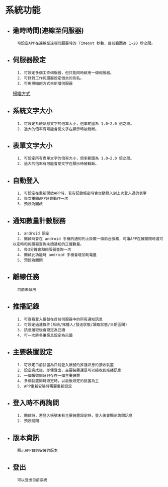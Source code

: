 # 系統功能

* ## 逾時時間(連線至伺服器)

        可設定APP在連線至遠端伺服器時的 Timeout 秒數，目前範圍為 1~20 秒之間。

* ## 伺服器設定

        1. 可設定多個工作伺服器，但只能同時啟用一個伺服器。
        2. 可針對工作伺服器設定個自的別名。
        3. 可用掃瞄的方式來新增伺服器
   [掃瞄方式](server_qrcode)

* ## 系統文字大小

        1. 可設定系統訊息文字的倍率大小，倍率範圍為 1.0~2.0 倍之間。
        2. 過大的倍率有可能會使文字在顯示時被截斷。

* ## 表單文字大小

        1. 可設定所有表單文字的倍率大小，倍率範圍為 1.0~2.0 倍之間。
        2. 過大的倍率有可能會使文字在顯示時被截斷。

* ## 自動登入

        1. 可設定在重新開啟APP時，若有記錄帳密時會自動登入到上次登入過的表單
        2. 每次重開APP時會動作一次
        3. 預設為開啟

* ## 通知數量計數服務

        1. android 限定
        2. 開啟時會在 android 手機的通知列上掛載一個前台服務，可讓APP在被關閉時還可以定時和伺服器查詢未讀通知的正確數量。
        3. 每3分鐘會和伺服器查詢一次
        4. 開啟此功能時 android 手機會增加耗電量
        5. 預設為關閉

* ## 離線任務

        目前未啟用

* ## 推播記錄

        1. 可查看登入帳號在目前伺服器中的所有通知訊息
        2. 可設定過濾條件(系統/推播人/發送狀態/讀取狀態/日期區間)
        3. 訊息讀取後會設定為已讀
        4. 可一次將多筆訊息設定為已讀

* ## 主要裝置設定

        1. 可設定目前裝置為目前登入帳號的推播訊息的接收裝置
        2. 設定完成後，即使登出，主要裝置還是可以接收到推播訊息
        3. 一個帳號同時只存在一個主要裝置
        4. 多個裝置同時設定時，以最後設定的裝置為主
        5. APP重新安裝時需要重新設定

* ## 登入時不再詢問

        1. 開啟時，若登入帳號未有主要裝置設定時，登入後會顯示詢問訊息
        2. 預設關閉

* ## 版本資訊

        顯示APP目前安裝的版本

* ## 登出

        可以登出目前系統
